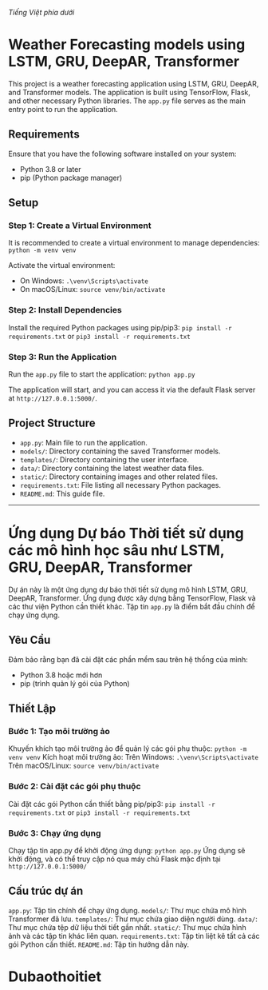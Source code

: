 *Tiếng Việt phía dưới*
# Weather Forecasting models using LSTM, GRU, DeepAR, Transformer
This project is a weather forecasting application using LSTM, GRU, DeepAR, and Transformer models. The application is built using TensorFlow, Flask, and other necessary Python libraries. The `app.py` file serves as the main entry point to run the application.

## Requirements
Ensure that you have the following software installed on your system:
- Python 3.8 or later
- pip (Python package manager)

## Setup
### Step 1: Create a Virtual Environment
It is recommended to create a virtual environment to manage dependencies:
`python -m venv venv`

Activate the virtual environment:
- On Windows:
  `.\venv\Scripts\activate`
- On macOS/Linux:
  `source venv/bin/activate`

### Step 2: Install Dependencies
Install the required Python packages using pip/pip3:
`pip install -r requirements.txt`
or `pip3 install -r requirements.txt`

### Step 3: Run the Application
Run the `app.py` file to start the application:
`python app.py`

The application will start, and you can access it via the default Flask server at `http://127.0.0.1:5000/`.

## Project Structure
- `app.py`: Main file to run the application.
- `models/`: Directory containing the saved Transformer models.
- `templates/`: Directory containing the user interface.
- `data/`: Directory containing the latest weather data files.
- `static/`: Directory containing images and other related files.
- `requirements.txt`: File listing all necessary Python packages.
- `README.md`: This guide file.

***

# Ứng dụng Dự báo Thời tiết sử dụng các mô hình học sâu như LSTM, GRU, DeepAR, Transformer
Dự án này là một ứng dụng dự báo thời tiết sử dụng mô hình LSTM, GRU, DeepAR, Transformer. Ứng dụng được xây dựng bằng TensorFlow, Flask và các thư viện Python cần thiết khác. Tập tin `app.py` là điểm bắt đầu chính để chạy ứng dụng.

## Yêu Cầu
Đảm bảo rằng bạn đã cài đặt các phần mềm sau trên hệ thống của mình:
- Python 3.8 hoặc mới hơn
- pip (trình quản lý gói của Python)

## Thiết Lập
### Bước 1: Tạo môi trường ảo
Khuyến khích tạo môi trường ảo để quản lý các gói phụ thuộc:
`python -m venv venv`
Kích hoạt môi trường ảo:
Trên Windows:
`.\venv\Scripts\activate`
Trên macOS/Linux:
`source venv/bin/activate`

### Bước 2: Cài đặt các gói phụ thuộc
Cài đặt các gói Python cần thiết bằng pip/pip3:
`pip install -r requirements.txt`
or `pip3 install -r requirements.txt`

### Bước 3: Chạy ứng dụng
Chạy tập tin app.py để khởi động ứng dụng:
`python app.py`
Ứng dụng sẽ khởi động, và có thể truy cập nó qua máy chủ Flask mặc định tại `http://127.0.0.1:5000/`

## Cấu trúc dự án
`app.py`: Tập tin chính để chạy ứng dụng.
`models/`: Thư mục chứa mô hình Transformer đã lưu.
`templates/`: Thư mục chứa giao diện người dùng.
`data/`: Thư mục chứa tệp dữ liệu thời tiết gần nhất.
`static/`: Thư mục chứa hình ảnh và các tập tin khác liên quan.
`requirements.txt`: Tập tin liệt kê tất cả các gói Python cần thiết.
`README.md`: Tập tin hướng dẫn này.
# Dubaothoitiet
